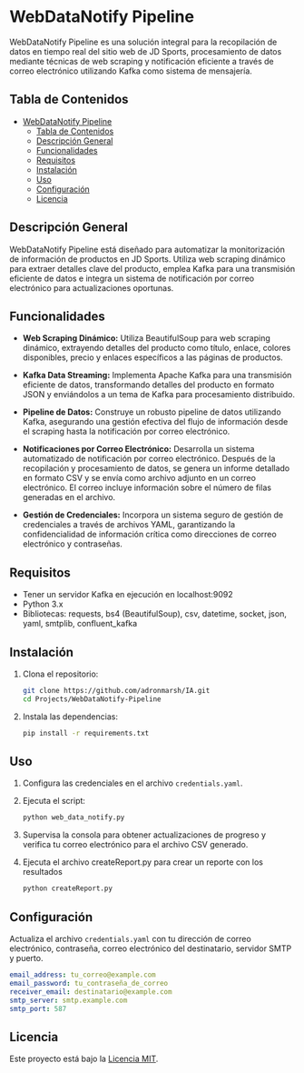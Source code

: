 # WebDataNotify Pipeline

WebDataNotify Pipeline es una solución integral para la recopilación de datos en tiempo real del sitio web de JD Sports, procesamiento de datos mediante técnicas de web scraping y notificación eficiente a través de correo electrónico utilizando Kafka como sistema de mensajería.

## Tabla de Contenidos

- [WebDataNotify Pipeline](#webdatanotify-pipeline)
  - [Tabla de Contenidos](#tabla-de-contenidos)
  - [Descripción General](#descripción-general)
  - [Funcionalidades](#funcionalidades)
  - [Requisitos](#requisitos)
  - [Instalación](#instalación)
  - [Uso](#uso)
  - [Configuración](#configuración)
  - [Licencia](#licencia)

## Descripción General

WebDataNotify Pipeline está diseñado para automatizar la monitorización de información de productos en JD Sports. Utiliza web scraping dinámico para extraer detalles clave del producto, emplea Kafka para una transmisión eficiente de datos e integra un sistema de notificación por correo electrónico para actualizaciones oportunas.

## Funcionalidades

- **Web Scraping Dinámico:** Utiliza BeautifulSoup para web scraping dinámico, extrayendo detalles del producto como título, enlace, colores disponibles, precio y enlaces específicos a las páginas de productos.

- **Kafka Data Streaming:** Implementa Apache Kafka para una transmisión eficiente de datos, transformando detalles del producto en formato JSON y enviándolos a un tema de Kafka para procesamiento distribuido.

- **Pipeline de Datos:** Construye un robusto pipeline de datos utilizando Kafka, asegurando una gestión efectiva del flujo de información desde el scraping hasta la notificación por correo electrónico.

- **Notificaciones por Correo Electrónico:** Desarrolla un sistema automatizado de notificación por correo electrónico. Después de la recopilación y procesamiento de datos, se genera un informe detallado en formato CSV y se envía como archivo adjunto en un correo electrónico. El correo incluye información sobre el número de filas generadas en el archivo.

- **Gestión de Credenciales:** Incorpora un sistema seguro de gestión de credenciales a través de archivos YAML, garantizando la confidencialidad de información crítica como direcciones de correo electrónico y contraseñas.

## Requisitos

- Tener un servidor Kafka en ejecución en localhost:9092
- Python 3.x
- Bibliotecas: requests, bs4 (BeautifulSoup), csv, datetime, socket, json, yaml, smtplib, confluent_kafka

## Instalación

1. Clona el repositorio:

   ```bash
   git clone https://github.com/adronmarsh/IA.git
   cd Projects/WebDataNotify-Pipeline
   ```

2. Instala las dependencias:

   ```bash
   pip install -r requirements.txt
   ```

## Uso

1. Configura las credenciales en el archivo `credentials.yaml`.

2. Ejecuta el script:

   ```bash
   python web_data_notify.py
   ```

3. Supervisa la consola para obtener actualizaciones de progreso y verifica tu correo electrónico para el archivo CSV generado.
   
4. Ejecuta el archivo createReport.py para crear un reporte con los resultados
   
   ```bash
   python createReport.py
   ```

## Configuración

Actualiza el archivo `credentials.yaml` con tu dirección de correo electrónico, contraseña, correo electrónico del destinatario, servidor SMTP y puerto.

```yaml
email_address: tu_correo@example.com
email_password: tu_contraseña_de_correo
receiver_email: destinatario@example.com
smtp_server: smtp.example.com
smtp_port: 587
```

## Licencia

Este proyecto está bajo la [Licencia MIT](LICENSE).